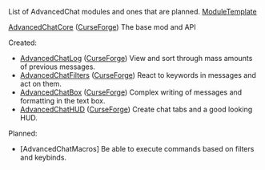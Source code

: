 List of AdvancedChat modules and ones that are planned. [ModuleTemplate](https://github.com/DarkKronicle/AdvancedChatModuleTemplate)

[AdvancedChatCore](https://github.com/DarkKronicle/AdvancedChatCore) ([CurseForge](https://www.curseforge.com/minecraft/mc-mods/advancedchatcore)) The base mod and API

Created:
- [AdvancedChatLog](https://github.com/DarkKronicle/AdvancedChatLog) ([CurseForge](https://www.curseforge.com/minecraft/mc-mods/advancedchatlog)) View and sort through mass amounts of previous messages.
- [AdvancedChatFilters](https://github.com/DarkKronicle/AdvancedChatFilters) ([CurseForge](https://www.curseforge.com/minecraft/mc-mods/advancedchatfilters)) React to keywords in messages and act on them.
- [AdvancedChatBox](https://github.com/DarkKronicle/AdvancedChatBox) ([CurseForge](https://www.curseforge.com/minecraft/mc-mods/advancedchathud)) Complex writing of messages and formatting in the text box.
- [AdvancedChatHUD](https://github.com/DarkKronicle/AdvancedChatHUD) ([CurseForge](https://www.curseforge.com/minecraft/mc-mods/advancedchathud)) Create chat tabs and a good looking HUD.

Planned:
- [AdvancedChatMacros] Be able to execute commands based on filters and keybinds.
